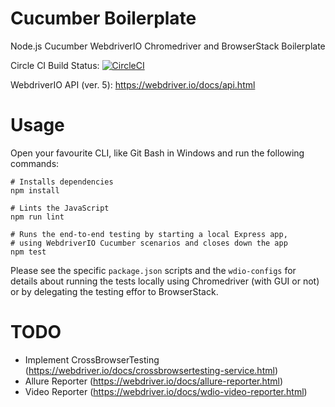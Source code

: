 # Cucumber Boilerplate

Node.js Cucumber WebdriverIO Chromedriver and BrowserStack Boilerplate

Circle CI Build Status: [![CircleCI](https://circleci.com/gh/miroslawmajka/cucumber-boilerplate.svg?style=svg)](https://circleci.com/gh/miroslawmajka/cucumber-boilerplate)

WebdriverIO API (ver. 5): https://webdriver.io/docs/api.html

# Usage

Open your favourite CLI, like Git Bash in Windows and run the following commands:
```
# Installs dependencies
npm install

# Lints the JavaScript
npm run lint

# Runs the end-to-end testing by starting a local Express app,
# using WebdriverIO Cucumber scenarios and closes down the app
npm test
```

Please see the specific `package.json` scripts and the `wdio-configs`
for details about running the tests locally using Chromedriver (with GUI or not) or
by delegating the testing effor to BrowserStack.

# TODO

* Implement CrossBrowserTesting (https://webdriver.io/docs/crossbrowsertesting-service.html)
* Allure Reporter (https://webdriver.io/docs/allure-reporter.html)
* Video Reporter (https://webdriver.io/docs/wdio-video-reporter.html)
